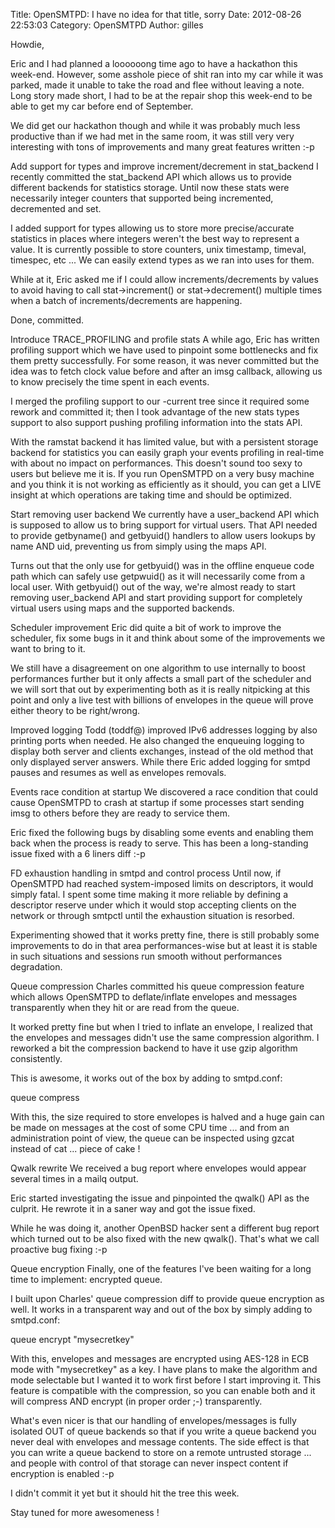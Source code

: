 Title: OpenSMTPD: I have no idea for that title, sorry
Date: 2012-08-26 22:53:03
Category: OpenSMTPD
Author: gilles

Howdie,

Eric and I had planned a loooooong time ago to have a hackathon this week-end. However, some asshole piece of shit ran into my car while it was parked, made it unable to take the road and flee without leaving a note. Long story made short, I had to be at the repair shop this week-end to be able to get my car before end of September.

We did get our hackathon though and while it was probably much less productive than if we had met in the same room, it was still very very interesting with tons of improvements and many great features written :-p

Add support for types and improve increment/decrement in stat_backend I recently committed the stat_backend API which allows us to provide different backends for statistics storage. Until now these stats were necessarily integer counters that supported being incremented, decremented and set.

I added support for types allowing us to store more precise/accurate statistics in places where integers weren't the best way to represent a value. It is currently possible to store counters, unix timestamp, timeval, timespec, etc ... We can easily extend types as we ran into uses for them.

While at it, Eric asked me if I could allow increments/decrements by values to avoid having to call stat->increment() or stat->decrement() multiple times when a batch of increments/decrements are happening.

Done, committed.

Introduce TRACE_PROFILING and profile stats A while ago, Eric has written profiling support which we have used to pinpoint some bottlenecks and fix them pretty successfully. For some reason, it was never committed but the idea was to fetch clock value before and after an imsg callback, allowing us to know precisely the time spent in each events.

I merged the profiling support to our -current tree since it required some rework and committed it; then I took advantage of the new stats types support to also support pushing profiling information into the stats API.

With the ramstat backend it has limited value, but with a persistent storage backend for statistics you can easily graph your events profiling in real-time with about no impact on performances. This doesn't sound too sexy to users but believe me it is. If you run OpenSMTPD on a very busy machine and you think it is not working as efficiently as it should, you can get a LIVE insight at which operations are taking time and should be optimized.

Start removing user backend We currently have a user_backend API which is supposed to allow us to bring support for virtual users. That API needed to provide getbyname() and getbyuid() handlers to allow users lookups by name AND uid, preventing us from simply using the maps API.

Turns out that the only use for getbyuid() was in the offline enqueue code path which can safely use getpwuid() as it will necessarily come from a local user. With getbyuid() out of the way, we're almost ready to start removing user_backend API and start providing support for completely virtual users using maps and the supported backends.

Scheduler improvement Eric did quite a bit of work to improve the scheduler, fix some bugs in it and think about some of the improvements we want to bring to it.

We still have a disagreement on one algorithm to use internally to boost performances further but it only affects a small part of the scheduler and we will sort that out by experimenting both as it is really nitpicking at this point and only a live test with billions of envelopes in the queue will prove either theory to be right/wrong.

Improved logging Todd (toddf@) improved IPv6 addresses logging by also printing ports when needed. He also changed the enqueuing logging to display both server and clients exchanges, instead of the old method that only displayed server answers. While there Eric added logging for smtpd pauses and resumes as well as envelopes removals.

Events race condition at startup We discovered a race condition that could cause OpenSMTPD to crash at startup if some processes start sending imsg to others before they are ready to service them.

Eric fixed the following bugs by disabling some events and enabling them back when the process is ready to serve. This has been a long-standing issue fixed with a 6 liners diff :-p

FD exhaustion handling in smtpd and control process Until now, if OpenSMTPD had reached system-imposed limits on descriptors, it would simply fatal. I spent some time making it more reliable by defining a descriptor reserve under which it would stop accepting clients on the network or through smtpctl until the exhaustion situation is resorbed.

Experimenting showed that it works pretty fine, there is still probably some improvements to do in that area performances-wise but at least it is stable in such situations and sessions run smooth without performances degradation.

Queue compression Charles committed his queue compression feature which allows OpenSMTPD to deflate/inflate envelopes and messages transparently when they hit or are read from the queue.

It worked pretty fine but when I tried to inflate an envelope, I realized that the envelopes and messages didn't use the same compression algorithm. I reworked a bit the compression backend to have it use gzip algorithm consistently.

This is awesome, it works out of the box by adding to smtpd.conf:

queue compress

With this, the size required to store envelopes is halved and a huge gain can be made on messages at the cost of some CPU time ... and from an administration point of view, the queue can be inspected using gzcat instead of cat ... piece of cake !

Qwalk rewrite We received a bug report where envelopes would appear several times in a mailq output.

Eric started investigating the issue and pinpointed the qwalk() API as the culprit. He rewrote it in a saner way and got the issue fixed.

While he was doing it, another OpenBSD hacker sent a different bug report which turned out to be also fixed with the new qwalk(). That's what we call proactive bug fixing :-p

Queue encryption Finally, one of the features I've been waiting for a long time to implement: encrypted queue.

I built upon Charles' queue compression diff to provide queue encryption as well. It works in a transparent way and out of the box by simply adding to smtpd.conf:

queue encrypt "mysecretkey"

With this, envelopes and messages are encrypted using AES-128 in ECB mode with "mysecretkey" as a key. I have plans to make the algorithm and mode selectable but I wanted it to work first before I start improving it. This feature is compatible with the compression, so you can enable both and it will compress AND encrypt (in proper order ;-) transparently.

What's even nicer is that our handling of envelopes/messages is fully isolated OUT of queue backends so that if you write a queue backend you never deal with envelopes and message contents. The side effect is that you can write a queue backend to store on a remote untrusted storage ... and people with control of that storage can never inspect content if encryption is enabled :-p

I didn't commit it yet but it should hit the tree this week.

Stay tuned for more awesomeness !

